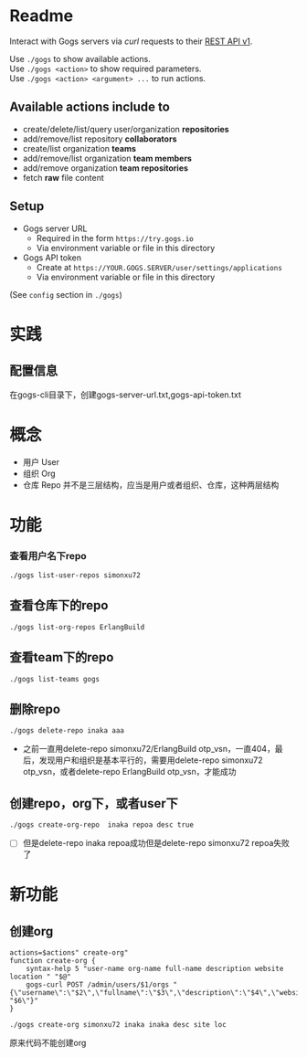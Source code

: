 # Readme
Interact with Gogs servers via _curl_ requests to their [REST API v1](https://github.com/gogs/docs-api).

Use `./gogs` to show available actions.  
Use `./gogs <action>` to show required parameters.  
Use `./gogs <action> <argument> ...` to run actions.

## Available actions include to[](http://nas.home:3010/gogs/gogs-cli#available-actions-include-to)

-   create/delete/list/query user/organization **repositories**
-   add/remove/list repository **collaborators**
-   create/list organization **teams**
-   add/remove/list organization **team members**
-   add/remove organization **team repositories**
-   fetch **raw** file content

## Setup[](http://nas.home:3010/gogs/gogs-cli#setup)

-   Gogs server URL
    -   Required in the form `https://try.gogs.io`
    -   Via environment variable or file in this directory
-   Gogs API token
    -   Create at `https://YOUR.GOGS.SERVER/user/settings/applications`
    -   Via environment variable or file in this directory

(See `config` section in `./gogs`)

# 实践
## 配置信息
在gogs-cli目录下，创建gogs-server-url.txt,gogs-api-token.txt

# 概念
- 用户 User
- 组织 Org
- 仓库 Repo
并不是三层结构，应当是用户或者组织、仓库，这种两层结构

# 功能
### 查看用户名下repo
```
./gogs list-user-repos simonxu72
```

## 查看仓库下的repo
```
./gogs list-org-repos ErlangBuild
```

## 查看team下的repo
```
./gogs list-teams gogs
```

## 删除repo
```
./gogs delete-repo inaka aaa
```

- 之前一直用delete-repo simonxu72/ErlangBuild otp_vsn，一直404，最后，发现用户和组织是基本平行的，需要用delete-repo simonxu72 otp_vsn，或者delete-repo ErlangBuild otp_vsn，才能成功

## 创建repo，org下，或者user下
```
./gogs create-org-repo  inaka repoa desc true
```

- [ ] 但是delete-repo inaka repoa成功但是delete-repo simonxu72 repoa失败了

# 新功能
## 创建org
```
actions=$actions" create-org"
function create-org {
	syntax-help 5 "user-name org-name full-name description website location " "$@"
	gogs-curl POST /admin/users/$1/orgs "{\"username\":\"$2\",\"fullname\":\"$3\",\"description\":\"$4\",\"website\":\"$5\",\"location\":\      "$6\"}"
}
```

```
./gogs create-org simonxu72 inaka inaka desc site loc
```
原来代码不能创建org

